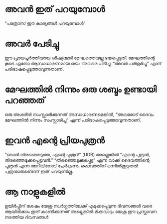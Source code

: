 # അവൻ ഇത് പറയുമ്പോൾ
“പത്രോസ് ഈ കാര്യങ്ങൾ പറയുമ്പോൾ”
# അവർ പേടിച്ചു
ഈ പ്രായപൂർത്തിയായ ശിഷ്യന്മാർ മേഘത്തെയല്ല ഭയപ്പെട്ടത്. മേഘത്തിന്റെ കൂടെ ഏതോ ആസാധാരണമായ ഭയം അവരെ പിടിച്ചു. “അവർ പരിഭ്രമിച്ചു” എന്ന് പരിഭാഷപ്പെടുത്താവുന്നതാണ്.
# മേഘത്തിൽ നിന്നും ഒരു ശബ്ദം ഉണ്ടായി പറഞ്ഞത്
ഒരു അശരീരി സംസ്സാരിക്കുന്നത് അസാധാരണമെങ്കിൽ, “അവരോട് ദൈവം മേഘത്തിൽ നിന്നും സംസ്സാരിച്ചു” എന്ന് പരിഭാഷപ്പെടുത്താവുന്നതാണ്.
# ഇവൻ എന്റെ പ്രിയപുത്രൻ
“ഞാൻ തിരഞ്ഞെടുത്ത, എന്റെ പുത്രൻ” (UDB) അല്ലെങ്കിൽ “എന്റെ പുത്രൻ, തിരഞ്ഞെടുക്കപ്പെട്ടവൻ.” “തിരഞ്ഞെടുക്കപ്പെട്ട” എന്ന വാക്ക് ദൈവത്തിന്റെ പുത്രൻ എന്ന അറിവിനോട് ചേർക്കുന്നു. ദൈവത്തിന് ഒന്നിൽക്കൂടുതൽ പുത്രന്മാരുണ്ടെന്ന് ഇത് പറയുന്നില്ല. 
# ആ നാളുകളിൽ
ഉയിർപ്പിന് ശേഷം യേശു സ്വർഗ്ഗത്തിലേക്ക് എടുക്കപ്പെടുന്ന ദിവസങ്ങൾ വരെ ആയിരിക്കാം  ഇത് കാണിക്കുന്നത് അല്ലെങ്കിൽ മിക്കവാറും യേശു ഈ പ്രസ്താവന നടത്തിയ ദിവസങ്ങൾ
